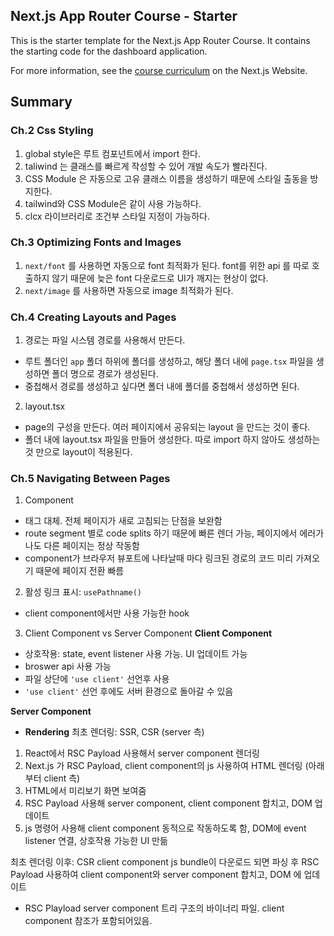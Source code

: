 ## Next.js App Router Course - Starter

This is the starter template for the Next.js App Router Course. It contains the starting code for the dashboard application.

For more information, see the [course curriculum](https://nextjs.org/learn) on the Next.js Website.

## Summary

### Ch.2 Css Styling

1. global style은 루트 컴포넌트에서 import 한다.
2. taliwind 는 클래스를 빠르게 작성할 수 있어 개발 속도가 빨라진다.
3. CSS Module 은 자동으로 고유 클래스 이름을 생성하기 때문에 스타일 출동을 방지한다.
4. tailwind와 CSS Module은 같이 사용 가능하다.
5. clcx 라이브러리로 조건부 스타일 지정이 가능하다.

### Ch.3 Optimizing Fonts and Images

1. `next/font` 를 사용하면 자동으로 font 최적화가 된다.
   font를 위한 api 를 따로 호출하지 않기 때문에 늦은 font 다운로드로 UI가 깨지는 현상이 없다.
2. `next/image` 를 사용하면 자동으로 image 최적화가 된다.

### Ch.4 Creating Layouts and Pages

1. 경로는 파일 시스템 경로를 사용해서 만든다.

- 루트 폴더인 `app` 폴더 하위에 폴더를 생성하고, 해당 폴더 내에 `page.tsx` 파일을 생성하면 폴더 명으로 경로가 생성된다.
- 중첩해서 경로를 생성하고 싶다면 폴더 내에 폴더를 중첩해서 생성하면 된다.

2. layout.tsx

- page의 구성을 만든다. 여러 페이지에서 공유되는 layout 을 만드는 것이 좋다.
- 폴더 내에 layout.tsx 파일을 만들어 생성한다. 따로 import 하지 않아도 생성하는것 만으로 layout이 적용된다.

### Ch.5 Navigating Between Pages

1. <Link> Component

- <a> 태그 대체. 전체 페이지가 새로 고침되는 단점을 보완함
- route segment 별로 code splits 하기 때문에 빠른 렌더 가능, 페이지에서 에러가 나도 다른 페이지는 정상 작동함
- <Link> component가 브라우저 뷰포트에 나타날때 마다 링크된 경로의 코드 미리 가져오기 때문에 페이지 전환 빠름

2. 활성 링크 표시: `usePathname()`

- client component에서만 사용 가능한 hook

3. Client Component vs Server Component
   **Client Component**

- 상호작용: state, event listener 사용 가능. UI 업데이트 가능
- broswer api 사용 가능
- 파일 상단에 `'use client'` 선언후 사용
- `'use client'` 선언 후에도 서버 환경으로 돌아갈 수 있음

**Server Component**

- **Rendering**
최초 렌더링: SSR, CSR
    (server 측)
1.  React에서 RSC Payload 사용해서 server component 렌더링
2.  Next.js 가 RSC Payload, client component의 js 사용하여 HTML 렌더링
    (아래 부터 client 측)
3.  HTML에서 미리보기 화면 보여줌
4.  RSC Payload 사용해 server component, client component 합치고, DOM 업데이트
5.  js 명령어 사용해 client component 동적으로 작동하도록 함, DOM에 event listener 연결, 상호작용 가능한 UI 만듦

최초 렌더링 이후: CSR
client component js bundle이 다운로드 되면 파싱 후 RSC Payload 사용하여 client component와 server component 합치고, DOM 에 업데이트

- RSC Playload
  server component 트리 구조의 바이너리 파일. client component 참조가 포함되어있음.
